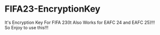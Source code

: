 # FIFA23-EncryptionKey
It's Encryption Key For FIFA 23(It Also Works for EAFC 24 and EAFC 25)!!! So Enjoy to use this!!!
